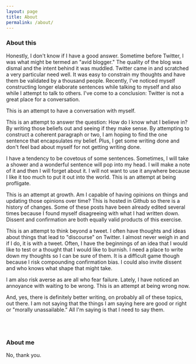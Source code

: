 ```yaml
---
layout: page
title: About
permalink: /about/
---
```


### About this

Honestly, I don't know if I have a good answer. Sometime before Twitter, I was what might be termed an "avid blogger." The quality of the blog was dismal and the intent behind it was muddled. Twitter came in and scratched a very particular need well. It was easy to constrain my thoughts and have them be validated by a thousand people. Recently, I've noticed myself constructing longer elaborate sentences while talking to myself and also while I attempt to talk to others. I've come to a conclusion: Twitter is not a great place for a conversation. 

This is an attempt to have a conversation with myself. 

This is an attempt to answer the question: How do I know what I believe in? By writing those beliefs out and seeing if they make sense. By attempting to construct a coherent paragraph or two, I am hoping to find the one sentence that encapsulates my belief. Plus, I get some writing done and don't feel bad about myself for not getting writing done. 

I have a tendency to be covetous of some sentences. Sometimes, I will take a shower and a wonderful sentence will pop into my head. I will make a note of it and then I will forget about it. I will not want to use it anywhere because I like it too much to put it out into the world. This is an attempt at being profligate. 

This is an attempt at growth. Am I capable of having opinions on things and updating those opinions over time? This is hosted in Github so there is a history of changes. Some of these posts have been already edited several times because I found myself disagreeing with what I had written down. Dissent and confirmation are both equally valid products of this exercise.

This is an attempt to think beyond a tweet. I often have thoughts and ideas about things that lead to "discourse" on Twitter. I almost never weigh in and if I do, it is with a tweet. Often, I have the beginnings of an idea that I would like to test or a thought that I would like to burnish. I need a place to write down my thoughts so I can be sure of them. It is a difficult game though because I risk compounding confirmation bias. I could also invite dissent and who knows what shape that might take. 

I am also risk averse as are all who fear failure. Lately, I have noticed an annoyance with waiting to be wrong. This is an attempt at being wrong now. 

And, yes, there is definitely better writing, on probably all of these topics, out there. I am not saying that the things I am saying here are good or right or "morally unassailable." All I'm saying is that I need to say them.

<br/><br/>

### About me

No, thank you.
